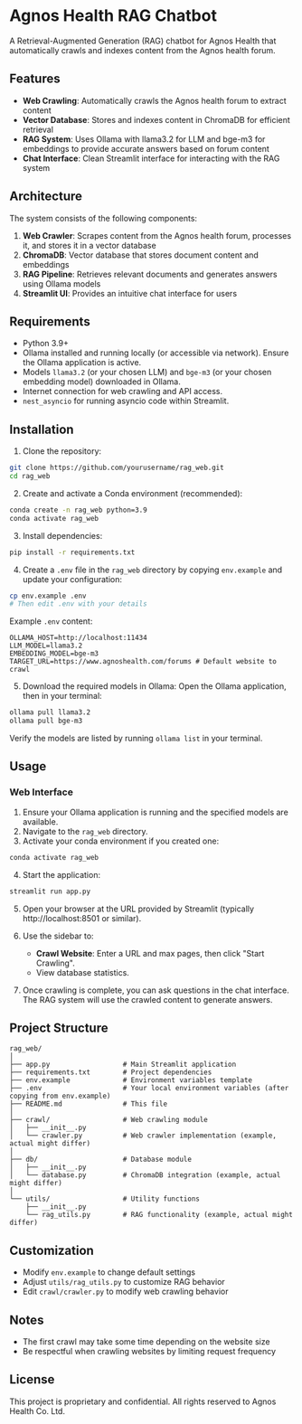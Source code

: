# Agnos Health RAG Chatbot

A Retrieval-Augmented Generation (RAG) chatbot for Agnos Health that automatically crawls and indexes content from the Agnos health forum.

## Features

- **Web Crawling**: Automatically crawls the Agnos health forum to extract content
- **Vector Database**: Stores and indexes content in ChromaDB for efficient retrieval
- **RAG System**: Uses Ollama with llama3.2 for LLM and bge-m3 for embeddings to provide accurate answers based on forum content
- **Chat Interface**: Clean Streamlit interface for interacting with the RAG system

## Architecture

The system consists of the following components:

1. **Web Crawler**: Scrapes content from the Agnos health forum, processes it, and stores it in a vector database
2. **ChromaDB**: Vector database that stores document content and embeddings
3. **RAG Pipeline**: Retrieves relevant documents and generates answers using Ollama models
4. **Streamlit UI**: Provides an intuitive chat interface for users

## Requirements

- Python 3.9+
- Ollama installed and running locally (or accessible via network). Ensure the Ollama application is active.
- Models `llama3.2` (or your chosen LLM) and `bge-m3` (or your chosen embedding model) downloaded in Ollama.
- Internet connection for web crawling and API access.
- `nest_asyncio` for running asyncio code within Streamlit.

## Installation

1. Clone the repository:
```bash
git clone https://github.com/yourusername/rag_web.git
cd rag_web
```

2. Create and activate a Conda environment (recommended):
```bash
conda create -n rag_web python=3.9
conda activate rag_web
```

3. Install dependencies:
```bash
pip install -r requirements.txt
```

4. Create a `.env` file in the `rag_web` directory by copying `env.example` and update your configuration:
```bash
cp env.example .env
# Then edit .env with your details
```
Example `.env` content:
```
OLLAMA_HOST=http://localhost:11434
LLM_MODEL=llama3.2
EMBEDDING_MODEL=bge-m3
TARGET_URL=https://www.agnoshealth.com/forums # Default website to crawl
```

5. Download the required models in Ollama:
   Open the Ollama application, then in your terminal:
```bash
ollama pull llama3.2
ollama pull bge-m3
```
   Verify the models are listed by running `ollama list` in your terminal.

## Usage

### Web Interface

1. Ensure your Ollama application is running and the specified models are available.
2. Navigate to the `rag_web` directory.
3. Activate your conda environment if you created one:
```bash
conda activate rag_web
```
4. Start the application:
```bash
streamlit run app.py
```

5. Open your browser at the URL provided by Streamlit (typically http://localhost:8501 or similar).

6. Use the sidebar to:
    - **Crawl Website**: Enter a URL and max pages, then click "Start Crawling".
    - View database statistics.

7. Once crawling is complete, you can ask questions in the chat interface. The RAG system will use the crawled content to generate answers.

## Project Structure

```
rag_web/
│
├── app.py                  # Main Streamlit application
├── requirements.txt        # Project dependencies
├── env.example             # Environment variables template
├── .env                    # Your local environment variables (after copying from env.example)
├── README.md               # This file
│
├── crawl/                  # Web crawling module
│   ├── __init__.py
│   └── crawler.py          # Web crawler implementation (example, actual might differ)
│
├── db/                     # Database module
│   ├── __init__.py
│   └── database.py         # ChromaDB integration (example, actual might differ)
│
└── utils/                  # Utility functions
    ├── __init__.py
    └── rag_utils.py        # RAG functionality (example, actual might differ)
```

## Customization

- Modify `env.example` to change default settings
- Adjust `utils/rag_utils.py` to customize RAG behavior
- Edit `crawl/crawler.py` to modify web crawling behavior

## Notes

- The first crawl may take some time depending on the website size
- Be respectful when crawling websites by limiting request frequency

## License

This project is proprietary and confidential. All rights reserved to Agnos Health Co. Ltd. 